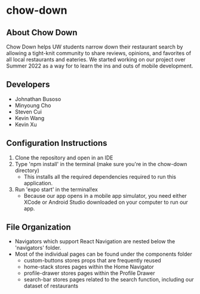 # chow-down

## About Chow Down
Chow Down helps UW students narrow down their restaurant search by allowing a tight-knit community to share reviews, opinions, and favorites of all local restaurants and eateries. We started working on our project over Summer 2022 as a way for to learn the ins and outs of mobile development. 

## Developers
- Johnathan Busoso
- Minyoung Cho
- Steven Cui
- Kevin Wang
- Kevin Xu

## Configuration Instructions
1. Clone the repository and open in an IDE
2. Type 'npm install' in the terminal (make sure you're in the chow-down directory)
    - This installs all the required dependencies required to run this application.
3. Run 'expo start' in the terminal!ex
    - Because our app opens in a mobile app simulator, you need either XCode or Android Studio downloaded on your computer to run our app.

## File Organization
- Navigators which support React Navigation are nested below the 'navigators' folder.
- Most of the individual pages can be found under the components folder
  - custom-buttons stores props that are frequently reused
  - home-stack stores pages within the Home Navigator
  - profile-drawer stores pages within the Profile Drawer
  - search-bar stores pages related to the search function, including our dataset of restaurants


